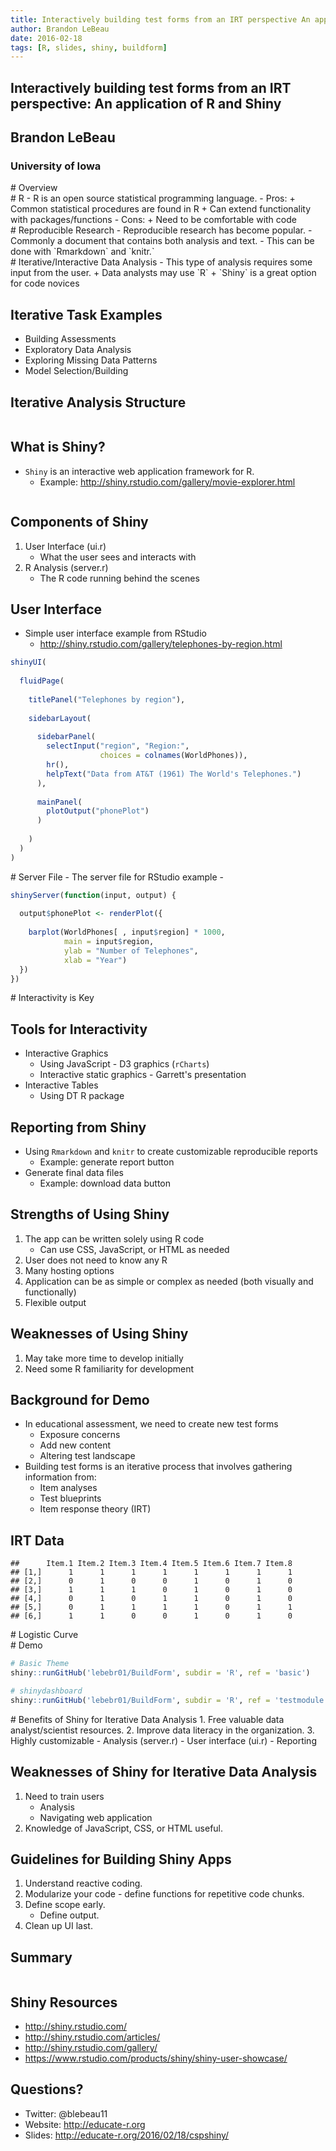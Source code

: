 ```yaml
---
title: Interactively building test forms from an IRT perspective An application of R and Shiny
author: Brandon LeBeau
date: 2016-02-18
tags: [R, slides, shiny, buildform]
---
```


<section>
    <h1 class="title">Interactively building test forms from an IRT perspective: An application of R and Shiny</h1>
    <h2 class="author">Brandon LeBeau</h2>
    <h3 class="date">University of Iowa</h3>
</section>

<section>
# Overview
<img src="http://educate-r.org/figs/flowchart.png" alt=""/>
</section>

<section>
# R
- R is an open source statistical programming language.
    - Pros:
        + Common statistical procedures are found in R
        + Can extend functionality with packages/functions
    - Cons:
        + Need to be comfortable with code
        
<img src="http://educate-r.org/figs/Rlogo.png" alt=""/>
</section>

<section>
# Reproducible Research
- Reproducible research has become popular.
    - Commonly a document that contains both analysis and text.
    - This can be done with `Rmarkdown` and `knitr.`
    
<img src="http://educate-r.org/figs/rmarkdown.PNG" alt=""/>
<img src="http://educate-r.org/figs/knitr.PNG" alt=""/>
</section>

<section>
# Iterative/Interactive Data Analysis
- This type of analysis requires some input from the user.
    + Data analysts may use `R`
    + `Shiny` is a great option for code novices
    
<img src="http://educate-r.org/figs/shiny.PNG" alt=""/>
</section>

<section>
    
# Iterative Task Examples
- Building Assessments
- Exploratory Data Analysis
- Exploring Missing Data Patterns
- Model Selection/Building
</section>

<section>

# Iterative Analysis Structure
<img src="http://educate-r.org/figs/useless_meeting.PNG" alt=""/>
</section>

<section>

# What is Shiny?
- `Shiny` is an interactive web application framework for R.
    + Example: <http://shiny.rstudio.com/gallery/movie-explorer.html>

<img src="http://educate-r.org/figs/shiny_example.PNG" alt=""/>
</section>

<section>

# Components of Shiny
1. User Interface (ui.r)
    - What the user sees and interacts with
2. R Analysis (server.r)
    - The R code running behind the scenes
</section>

<section>

# User Interface
- Simple user interface example from RStudio
    - <http://shiny.rstudio.com/gallery/telephones-by-region.html>


```r
shinyUI(
  
  fluidPage(    
    
    titlePanel("Telephones by region"),
    
    sidebarLayout(      
      
      sidebarPanel(
        selectInput("region", "Region:", 
                    choices = colnames(WorldPhones)),
        hr(),
        helpText("Data from AT&T (1961) The World's Telephones.")
      ),
      
      mainPanel(
        plotOutput("phonePlot")  
      )
      
    )
  )
)
```
</section>

<section>
# Server File
- The server file for RStudio example 
    - <http://shiny.rstudio.com/gallery/telephones-by-region.html>
    

```r
shinyServer(function(input, output) {
  
  output$phonePlot <- renderPlot({
    
    barplot(WorldPhones[ , input$region] * 1000, 
            main = input$region,
            ylab = "Number of Telephones",
            xlab = "Year")
  })
})
```
</section>

<section>
# Interactivity is Key
<img src="http://educate-r.org/figs/interactivity.png" alt=""/>
</section>

<section>

# Tools for Interactivity 
- Interactive Graphics
    + Using JavaScript - D3 graphics (`rCharts`)
    + Interactive static graphics - Garrett's presentation
- Interactive Tables
    + Using DT R package
</section>

<section>
    
# Reporting from Shiny
- Using `Rmarkdown` and `knitr` to create customizable reproducible reports
    - Example: generate report button
- Generate final data files
    - Example: download data button
</section>

<section>

# Strengths of Using Shiny
1. The app can be written solely using R code
    - Can use CSS, JavaScript, or HTML as needed
2. User does not need to know any R
3. Many hosting options
4. Application can be as simple or complex as needed (both visually and functionally)
5. Flexible output
</section>

<section>

# Weaknesses of Using Shiny
1. May take more time to develop initially
2. Need some R familiarity for development
</section>

<section>

# Background for Demo
- In educational assessment, we need to create new test forms
    - Exposure concerns
    - Add new content
    - Altering test landscape
- Building test forms is an iterative process that involves gathering information from:
    - Item analyses
    - Test blueprints
    - Item response theory (IRT)
</section>

<section>

# IRT Data

```
##      Item.1 Item.2 Item.3 Item.4 Item.5 Item.6 Item.7 Item.8
## [1,]      1      1      1      1      1      1      1      1
## [2,]      0      1      0      0      1      0      1      0
## [3,]      1      1      1      0      1      0      1      0
## [4,]      0      1      0      1      1      0      1      0
## [5,]      0      1      1      1      1      0      1      1
## [6,]      1      1      0      0      1      0      1      0
```
</section>

<section>
# Logistic Curve


<img src="http://educate-r.org/figs/logistic-1.png" alt=""/>

</section>

<section>
# Demo
<https://github.com/lebebr01/BuildForm>


```r
# Basic Theme
shiny::runGitHub('lebebr01/BuildForm', subdir = 'R', ref = 'basic')

# shinydashboard
shiny::runGitHub('lebebr01/BuildForm', subdir = 'R', ref = 'testmodule')
```
</section>

<section>
# Benefits of Shiny for Iterative Data Analysis
1. Free valuable data analyst/scientist resources.
2. Improve data literacy in the organization.
3. Highly customizable
    - Analysis (server.r)
    - User interface (ui.r)
    - Reporting
</section>

<section>

# Weaknesses of Shiny for Iterative Data Analysis
1. Need to train users
    - Analysis
    - Navigating web application
2. Knowledge of JavaScript, CSS, or HTML useful.
</section>

<section>

# Guidelines for Building Shiny Apps
1. Understand reactive coding.
2. Modularize your code - define functions for repetitive code chunks.
3. Define scope early.
    - Define output.
4. Clean up UI last.
</section>

<section>

# Summary
<img src="http://educate-r.org/figs/flowchart.png" alt=""/>
</section>

<section>

# Shiny Resources
- <http://shiny.rstudio.com/>
- <http://shiny.rstudio.com/articles/>
- <http://shiny.rstudio.com/gallery/>
- <https://www.rstudio.com/products/shiny/shiny-user-showcase/>
</section>

<section>

# Questions?
- Twitter: @blebeau11
- Website: <http://educate-r.org>
- Slides: <http://educate-r.org/2016/02/18/cspshiny/>
</section>
